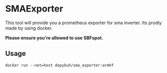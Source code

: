 # SMAExporter

This tool will provide you a prometheus exporter for sma inverter.
Its prodly made by using docker.

**Please ensure you're allowed to use SBFspot.**

## Usage

```
docker run --net=host dopykuh/sma_exporter:armhf
```


